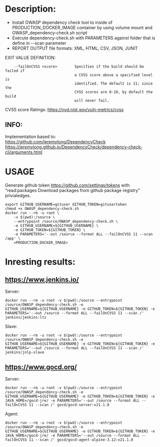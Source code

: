 # Description:
- Install OWASP dependency check tool to inside of PRODUCTION_DOCKER_IMAGE container by using volume mount and OWASP_dependency-check.sh script
- Execute dependency-check.sh with PARAMETERS against folder that is define in --scan parameter
- REPORT OUTPUT file formats: XML, HTML, CSV, JSON, JUNIT

EXIT VALUE DEFINITION:
```
    --failOnCVSS <score>        Specifies if the build should be failed if
                                a CVSS score above a specified level is
                                identified. The default is 11; since the
                                CVSS scores are 0-10, by default the build
                                will never fail.
```
CVSS score Ratings: https://nvd.nist.gov/vuln-metrics/cvss

## INFO:
Implementation based to: <BR>
https://github.com/jeremylong/DependencyCheck <BR>
https://jeremylong.github.io/DependencyCheck/dependency-check-cli/arguments.html

# USAGE
Generate github token https://github.com/settings/tokens with "read:packages Download packages from github package registry" privialedges.
```
export GITHUB_USERNAME=gituser GITHUB_TOKEN=gitusertoken
chmod +x OWASP_dependency-check.sh
docker run --rm -u root \
	-v $(pwd):/source \
	--entrypoint /source/OWASP_dependency-check.sh \
	-e GITHUB_USERNAME=${GITHUB_USERNAME} \
	-e GITHUB_TOKEN=${GITHUB_TOKEN} \
	-e PARAMETERS='--out /source --format ALL --failOnCVSS 11 --scan /app' \
	<PRODUCTION_DOCKER_IMAGE>
```

# Inresting results:
## https://www.jenkins.io/
Server:
```
docker run --rm -u root -v $(pwd):/source --entrypoint /source/OWASP_dependency-check.sh -e GITHUB_USERNAME=${GITHUB_USERNAME} -e GITHUB_TOKEN=${GITHUB_TOKEN} -e PARAMETERS='--out /source --format ALL --failOnCVSS 11 --scan /' jenkins/jenkins:lts
```
Slave:
```
docker run --rm -u root -v $(pwd):/source --entrypoint /source/OWASP_dependency-check.sh -e GITHUB_USERNAME=${GITHUB_USERNAME} -e GITHUB_TOKEN=${GITHUB_TOKEN} -e PARAMETERS='--out /source --format ALL --failOnCVSS 11 --scan /' jenkins/jnlp-slave
```
## https://www.gocd.org/
Server:
```
docker run --rm -u root -v $(pwd):/source --entrypoint /source/OWASP_dependency-check.sh -e GITHUB_USERNAME=${GITHUB_USERNAME} -e GITHUB_TOKEN=${GITHUB_TOKEN} -e JAVA_HOME=/gocd-jre/ -e PARAMETERS='--out /source --format ALL --failOnCVSS 11 --scan /' gocd/gocd-server:v21.1.0
```
Agent:
```
docker run --rm -u root -v $(pwd):/source --entrypoint /source/OWASP_dependency-check.sh -e GITHUB_USERNAME=${GITHUB_USERNAME} -e GITHUB_TOKEN=${GITHUB_TOKEN} -e JAVA_HOME=/gocd-jre/ -e PARAMETERS='--out /source --format ALL --failOnCVSS 11 --scan /' gocd/gocd-agent-alpine-3.12:v21.1.0
```